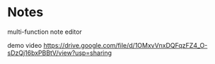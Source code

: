 # Notes
multi-function note editor

demo video
https://drive.google.com/file/d/1OMxvVnxDQFqzFZ4_O-sDzQj16bxPBBtV/view?usp=sharing
